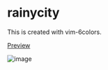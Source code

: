 # rainycity
This is created with vim-6colors.

[Preview](https://utubo.github.io/vim-6colors/?c=0sa307k30Pa80bO30du40ba8031301O304F30bu30ba801O30k140ea80ba901k901u901E30c73l304e307s3Q30865076401v602d501j5v501v501v4730l7501y409y301k3y304y37302y3037601e601l5_n0-2d3037_n1-525456_n2-9d9e93-c3c3b4-e9e8d6_b1-324345_b2-3d6b62_b3-427f70_b4-48937f_b9g1-2f4b49_g5826d_g3-389d4-3bb991_g9y1-4dy2-76e_y3-8aa784-a2c594_y9rf3d42_r2-945858_r3-b63_r4-d9746f_r9b0-2d3037_gyrn36_n1-240_n23-254-187_bb2-66_b34-72_b9gg23gy2-65_y3-108_y4-151_y9r8_r2-95_r367_rb06_gyr&n=rainycity&a=utubo)

![image](https://user-images.githubusercontent.com/6848636/134932485-06d337a2-db3b-43db-a19a-480df17dbfef.png)

